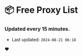 # :package: Free Proxy List
### Updated every 15 minutes.

- Last updated: `2024-08-21 06:18`

:heart:
